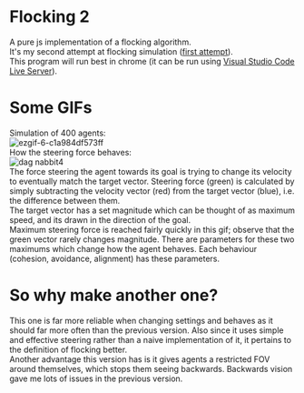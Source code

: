 # Flocking 2
A pure js implementation of a flocking algorithm.\
It's my second attempt at flocking simulation ([first attempt](https://github.com/ElliotSemiColon/flocking)).\
This program will run best in chrome (it can be run using [Visual Studio Code Live Server](https://marketplace.visualstudio.com/items?itemName=ritwickdey.LiveServer)).

# Some GIFs
Simulation of 400 agents:\
![ezgif-6-c1a984df573ff](https://user-images.githubusercontent.com/45922387/122753032-9198e100-d289-11eb-92fd-52951869d2bd.gif)\
How the steering force behaves:\
![dag nabbit4](https://user-images.githubusercontent.com/45922387/122754275-5ac3ca80-d28b-11eb-8e65-b6ab1b3e9da3.gif)\
The force steering the agent towards its goal is trying to change its velocity to eventually match the target vector.
Steering force (green) is calculated by simply subtracting the velocity vector (red) from the target vector (blue), i.e. the difference between them.\
The target vector has a set magnitude which can be thought of as maximum speed, and its drawn in the direction of the goal.\
Maximum steering force is reached fairly quickly in this gif; observe that the green vector rarely changes magnitude. There are parameters for these two maximums which change how the agent behaves. Each behaviour (cohesion, avoidance, alignment) has these parameters.

# So why make another one?
This one is far more reliable when changing settings and behaves as it should far more often than the previous version. Also since it uses simple and effective steering rather than a naive implementation of it, it pertains to the definition of flocking better.\
Another advantage this version has is it gives agents a restricted FOV around themselves, which stops them seeing backwards. Backwards vision gave me lots of issues in the previous version.
